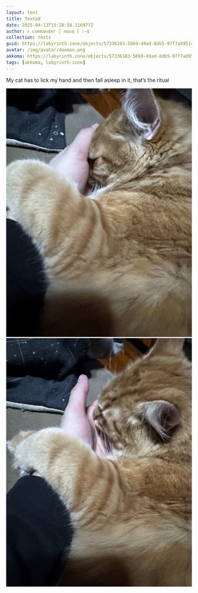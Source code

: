 ```yaml
---
layout: text
title: Texted
date: 2025-04-13T15:28:58.116977Z
author: ⸸ commander ░ nova ⸸ :~$
collection: texts
guid: https://labyrinth.zone/objects/57336183-5869-49ad-8db5-97f7a895143b
avatar: /img/avatar/daemon.png
akkoma: https://labyrinth.zone/objects/57336183-5869-49ad-8db5-97f7a895143b
tags: [akkoma, labyrinth-zone]
---
```


<p>My cat has to lick my hand and then fall asleep in it, that’s the ritual</p><img src="/assets/text_media/3dc088a9cdf4413ac7e8460957c16d22e9eb801ad326e80b66057901a2c02bd4.FE61CF54-525B-4859-87BE-37DE8CABC49B" alt="" /><img src="/assets/text_media/68d6549debee5ffbf15bbe2be85dfe9ed2bc45f7b597ad975335e53840d95086.AF4DBDC3-A221-4C24-9F2D-DD32B1F65C0F" alt="" />